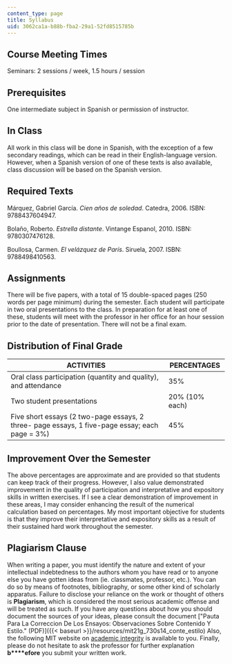 ```yaml
---
content_type: page
title: Syllabus
uid: 3062ca1a-b88b-fba2-29a1-52fd8515785b
---
```


Course Meeting Times
--------------------

Seminars: 2 sessions / week, 1.5 hours / session

Prerequisites
-------------

One intermediate subject in Spanish or permission of instructor.

In Class
--------

All work in this class will be done in Spanish, with the exception of a few secondary readings, which can be read in their English-language version. However, when a Spanish version of one of these texts is also available, class discussion will be based on the Spanish version.

Required Texts
--------------

Márquez, Gabriel García. _Cien años de soledad_. Catedra, 2006. ISBN: 9788437604947.

Bolaño, Roberto. _Estrella distante_. Vintange Espanol, 2010. ISBN: 9780307476128.

Boullosa, Carmen. _El velázquez de París_. Siruela, 2007. ISBN: 9788498410563.

Assignments
-----------

There will be five papers, with a total of 15 double-spaced pages (250 words per page minimum) during the semester. Each student will participate in two oral presentations to the class. In preparation for at least one of these, students will meet with the professor in her office for an hour session prior to the date of presentation. There will not be a final exam.

Distribution of Final Grade
---------------------------

| ACTIVITIES | PERCENTAGES |
| --- | --- |
| Oral class participation (quantity and quality), and attendance | 35% |
| Two student presentations | 20% (10% each) |
| Five short essays (2 two-page essays, 2 three- page essays, 1 five-page essay; each page = 3%) | 45% 

Improvement Over the Semester
-----------------------------

The above percentages are approximate and are provided so that students can keep track of their progress. However, I also value demonstrated improvement in the quality of participation and interpretative and expository skills in written exercises. If I see a clear demonstration of improvement in these areas, I may consider enhancing the result of the numerical calculation based on percentages. My most important objective for students is that they improve their interpretative and expository skills as a result of their sustained hard work throughout the semester.

Plagiarism Clause
-----------------

When writing a paper, you must identify the nature and extent of your intellectual indebtedness to the authors whom you have read or to anyone else you have gotten ideas from (ie. classmates, professor, etc.). You can do so by means of footnotes, bibliography, or some other kind of scholarly apparatus. Failure to disclose your reliance on the work or thought of others is **Plagiarism**, which is considered the most serious academic offense and will be treated as such. If you have any questions about how you should document the sources of your ideas, please consult the document ["Pauta Para La Correccion De Los Ensayos: Observaciones Sobre Contenido Y Estilo." (PDF)]({{< baseurl >}}/resources/mit21g_730s14_conte_estilo) Also, the following MIT website on [academic integrity](http://integrity.mit.edu/) is available to you. Finally, please do not hesitate to ask the professor for further explanation **b****efore** you submit your written work.